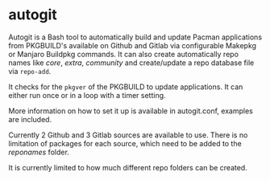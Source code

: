 # autogit

Autogit is a Bash tool to automatically build and update Pacman applications from PKGBUILD's available on Github and Gitlab via configurable Makepkg or Manjaro Buildpkg commands. It can also create automatically repo names like *core*, *extra*, *community* and create/update a repo database file via `repo-add`.

It checks for the `pkgver` of the PKGBUILD to update applications. It can either run once or in a loop with a timer setting.

More information on how to set it up is available in autogit.conf, examples are included.

Currently 2 Github and 3 Gitlab sources are available to use. There is no limitation of packages for each source, which need to be added to the *reponames* folder.

It is currently limited to how much different repo folders can be created.
